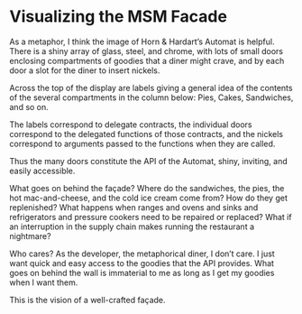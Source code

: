 # Visualizing the MSM Facade #
As a metaphor, I think the image of Horn & Hardart’s Automat is helpful. There is a shiny array of glass, steel, and chrome, with lots of small doors enclosing compartments of goodies that a diner might crave, and by each door a slot for the diner to insert nickels. 

Across the top of the display are labels giving a general idea of the contents of the several compartments in the column below: Pies, Cakes, Sandwiches, and so on. 

The labels correspond to delegate contracts, the individual doors correspond to the delegated functions of those contracts, and the nickels correspond to arguments passed to the functions when they are called. 

Thus the many doors constitute the API of the Automat, shiny, inviting, and easily accessible. 

What goes on behind the façade? Where do the sandwiches, the pies, the hot mac-and-cheese, and the cold ice cream come from? How do they get replenished? What happens when ranges and ovens and sinks and refrigerators and pressure cookers need to be repaired or replaced? What if an interruption in  the supply chain makes running the restaurant a nightmare?  

Who cares? As the developer, the metaphorical diner, I don’t care. I just want quick and easy access to the goodies that the API provides. What goes on behind the wall is immaterial to me as long as I get my goodies when I want them. 

This is the vision of a well-crafted façade.
